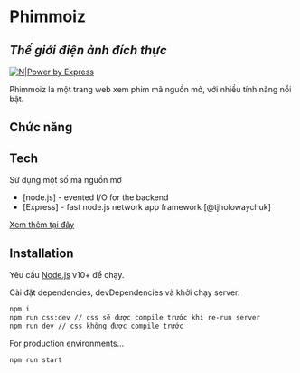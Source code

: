 # Phimmoiz

## _Thế giới điện ảnh đích thực_

[![N|Power by Express](https://img.shields.io/badge/express-powered-brightgreen)](https://img.shields.io/badge/express-powered-brightgreen)

Phimmoiz là một trang web xem phim mã nguồn mở, với nhiều tính năng nổi bật.

## Chức năng

## Tech

Sử dụng một số mã nguồn mở

- [node.js] - evented I/O for the backend
- [Express] - fast node.js network app framework [@tjholowaychuk]

[Xem thêm tại đây](/package.json)

## Installation

Yêu cầu [Node.js](https://nodejs.org/) v10+ để chạy.

Cài đặt dependencies, devDependencies và khởi chạy server.

```sh
npm i
npm run css:dev // css sẽ được compile trước khi re-run server
npm run dev // css không được compile trước
```

For production environments...

```sh
npm run start
```

